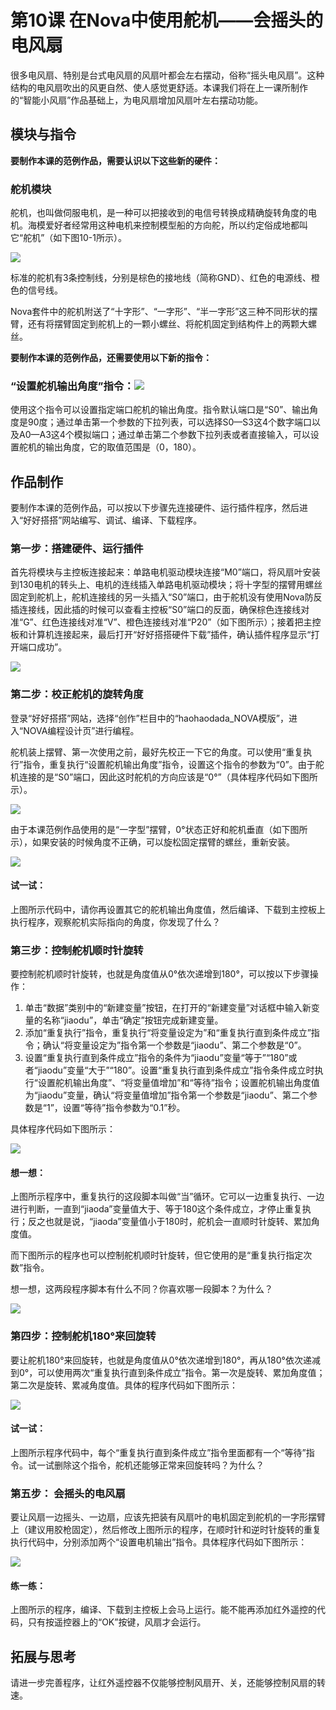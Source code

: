 # 第10课 在Nova中使用舵机——会摇头的电风扇

很多电风扇、特别是台式电风扇的风扇叶都会左右摆动，俗称“摇头电风扇”。这种结构的电风扇吹出的风更自然、使人感觉更舒适。本课我们将在上一课所制作的“智能小风扇”作品基础上，为电风扇增加风扇叶左右摆动功能。

## 模块与指令

**要制作本课的范例作品，需要认识以下这些新的硬件：**

### 舵机模块

舵机，也叫做伺服电机，是一种可以把接收到的电信号转换成精确旋转角度的电机。海模爱好者经常用这种电机来控制模型船的方向舵，所以约定俗成地都叫它“舵机”（如下图10-1所示）。

![](../../.gitbook/assets/sa10-1.png)

标准的舵机有3条控制线，分别是棕色的接地线（简称GND）、红色的电源线、橙色的信号线。

Nova套件中的舵机附送了“十字形”、“一字形”、“半一字形”这三种不同形状的摆臂，还有将摆臂固定到舵机上的一颗小螺丝、将舵机固定到结构件上的两颗大螺丝。

**要制作本课的范例作品，还需要使用以下新的指令：**

### “设置舵机输出角度”指令：![](../../.gitbook/assets/sa10a.png)

使用这个指令可以设置指定端口舵机的输出角度。指令默认端口是“S0”、输出角度是90度；通过单击第一个参数的下拉列表，可以选择S0—S3这4个数字端口以及A0—A3这4个模拟端口；通过单击第二个参数下拉列表或者直接输入，可以设置舵机的输出角度，它的取值范围是（0，180）。

## 作品制作

要制作本课的范例作品，可以按以下步骤先连接硬件、运行插件程序，然后进入“好好搭搭”网站编写、调试、编译、下载程序。

### 第一步：搭建硬件、运行插件

首先将模块与主控板连接起来：单路电机驱动模块连接“M0”端口，将风扇叶安装到130电机的转头上、电机的连线插入单路电机驱动模块；将十字型的摆臂用螺丝固定到舵机上，舵机连接线的另一头插入“S0”端口，由于舵机没有使用Nova防反插连接线，因此插的时候可以查看主控板“S0”端口的反面，确保棕色连接线对准“G”、红色连接线对准“V”、橙色连接线对准“P20”（如下图所示）；接着把主控板和计算机连接起来，最后打开“好好搭搭硬件下载”插件，确认插件程序显示“打开端口成功”。

![](../../.gitbook/assets/sa10-2.png)

### 第二步：校正舵机的旋转角度

登录“好好搭搭”网站，选择“创作”栏目中的“haohaodada\_NOVA模版”，进入“NOVA编程设计页”进行编程。

舵机装上摆臂、第一次使用之前，最好先校正一下它的角度。可以使用“重复执行”指令，重复执行“设置舵机输出角度”指令，设置这个指令的参数为“0”。由于舵机连接的是“S0”端口，因此这时舵机的方向应该是“0°”（具体程序代码如下图所示）。

![](../../.gitbook/assets/sa10-3.png)

由于本课范例作品使用的是“一字型”摆臂，0°状态正好和舵机垂直（如下图所示），如果安装的时候角度不正确，可以旋松固定摆臂的螺丝，重新安装。

![](../../.gitbook/assets/sa10-4.png)

#### 试一试：

上图所示代码中，请你再设置其它的舵机输出角度值，然后编译、下载到主控板上执行程序，观察舵机实际指向的角度，你发现了什么？

### 第三步：控制舵机顺时针旋转

要控制舵机顺时针旋转，也就是角度值从0°依次递增到180°，可以按以下步骤操作：

1. 单击“数据”类别中的“新建变量”按钮，在打开的“新建变量”对话框中输入新变量的名称“jiaodu”，单击“确定”按钮完成新建变量。
2. 添加“重复执行”指令，重复执行“将变量设定为”和“重复执行直到条件成立”指令；确认“将变量设定为”指令第一个参数是“jiaodu”、第二个参数是“0”。
3. 设置“重复执行直到条件成立”指令的条件为“jiaodu”变量“等于”“180”或者“jiaodu”变量“大于”“180”。设置“重复执行直到条件成立”指令条件成立时执行“设置舵机输出角度”、“将变量值增加”和“等待”指令；设置舵机输出角度值为“jiaodu”变量，确认“将变量值增加”指令第一个参数是“jiaodu”、第二个参数是“1”，设置“等待”指令参数为“0.1”秒。

具体程序代码如下图所示：

![](../../.gitbook/assets/sa10-5.png)

#### 想一想：

上图所示程序中，重复执行的这段脚本叫做“当”循环。它可以一边重复执行、一边进行判断，一直到“jiaoda”变量值大于、等于180这个条件成立，才停止重复执行；反之也就是说，“jiaoda”变量值小于180时，舵机会一直顺时针旋转、累加角度值。

而下图所示的程序也可以控制舵机顺时针旋转，但它使用的是“重复执行指定次数”指令。

想一想，这两段程序脚本有什么不同？你喜欢哪一段脚本？为什么？

![](../../.gitbook/assets/sa10-6.png)

### 第四步：控制舵机180°来回旋转

要让舵机180°来回旋转，也就是角度值从0°依次递增到180°，再从180°依次递减到0°，可以使用两次“重复执行直到条件成立”指令。第一次是旋转、累加角度值；第二次是旋转、累减角度值。具体的程序代码如下图所示：

![](../../.gitbook/assets/sa10-7.png)

#### 试一试：

上图所示程序代码中，每个“重复执行直到条件成立”指令里面都有一个“等待”指令。试一试删除这个指令，舵机还能够正常来回旋转吗？为什么？

### 第五步： 会摇头的电风扇

要让风扇一边摇头、一边扇，应该先把装有风扇叶的电机固定到舵机的一字形摆臂上（建议用胶枪固定），然后修改上图所示的程序，在顺时针和逆时针旋转的重复执行代码中，分别添加两个“设置电机输出”指令。具体程序代码如下图所示：

![](../../.gitbook/assets/sa10-8.png)

#### 练一练：

上图所示的程序，编译、下载到主控板上会马上运行。能不能再添加红外遥控的代码，只有按遥控器上的“OK”按键，风扇才会运行。

## 拓展与思考

请进一步完善程序，让红外遥控器不仅能够控制风扇开、关，还能够控制风扇的转速。


